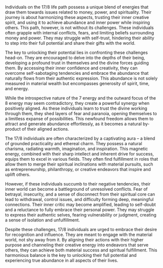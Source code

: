 Individuals on the 17/8 life path possess a unique blend of energies that draw them towards issues related to money, power, and spirituality. Their journey is about harmonizing these aspects, trusting their inner creative spirit, and using it to achieve abundance and inner power while inspiring others. This path, however, is not without its challenges. These individuals often grapple with internal conflicts, fears, and limiting beliefs surrounding money and power. They may struggle with self-trust, hindering their ability to step into their full potential and share their gifts with the world.

The key to unlocking their potential lies in confronting these challenges head-on. They are encouraged to delve into the depths of their being, developing a profound trust in themselves and the divine forces guiding them. By accessing their inner confidence and creativity, they can overcome self-sabotaging tendencies and embrace the abundance that naturally flows from their authentic expression. This abundance is not solely measured in material wealth but encompasses generosity of spirit, time, and energy.

While the introspective nature of the 7 energy and the outward focus of the 8 energy may seem contradictory, they create a powerful synergy when positively aligned. As these individuals learn to trust the divine working through them, they shed layers of fear and paranoia, opening themselves to a limitless expanse of possibilities. This newfound freedom allows them to attract and generate abundance effortlessly, as it becomes a natural by-product of their aligned actions. 

The 17/8 individuals are often characterized by a captivating aura – a blend of grounded practicality and ethereal charm. They possess a natural charisma, radiating warmth, imagination, and inspiration. This magnetic energy, combined with their sharp intellect and inherent drive for success, equips them to excel in various fields. They often find fulfillment in roles that allow them to merge their spiritual inclinations with material pursuits, such as entrepreneurship, philanthropy, or creative endeavors that inspire and uplift others.

However, if these individuals succumb to their negative tendencies, their inner world can become a battleground of unresolved conflicts. Fear of betrayal, insecurity, and a sense of disconnect from their spiritual core can lead to withdrawal, control issues, and difficulty forming deep, meaningful connections. Their inner critic may become amplified, leading to self-doubt and a reluctance to fully embrace their personal power. They may struggle to express their authentic selves, fearing vulnerability or judgment, creating a sense of isolation and unfulfillment.

Despite these challenges, 17/8 individuals are urged to embrace their desire for recognition and influence. They are meant to engage with the material world, not shy away from it. By aligning their actions with their higher purpose and channeling their creative energy into endeavors that serve others, they can achieve both material success and spiritual fulfillment. This harmonious balance is the key to unlocking their full potential and experiencing true abundance in all aspects of their lives.

